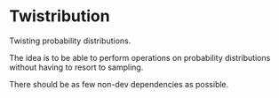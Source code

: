 # Twistribution

Twisting probability distributions.

The idea is to be able to perform operations on probability distributions without having to resort to sampling.

There should be as few non-dev dependencies as possible.
